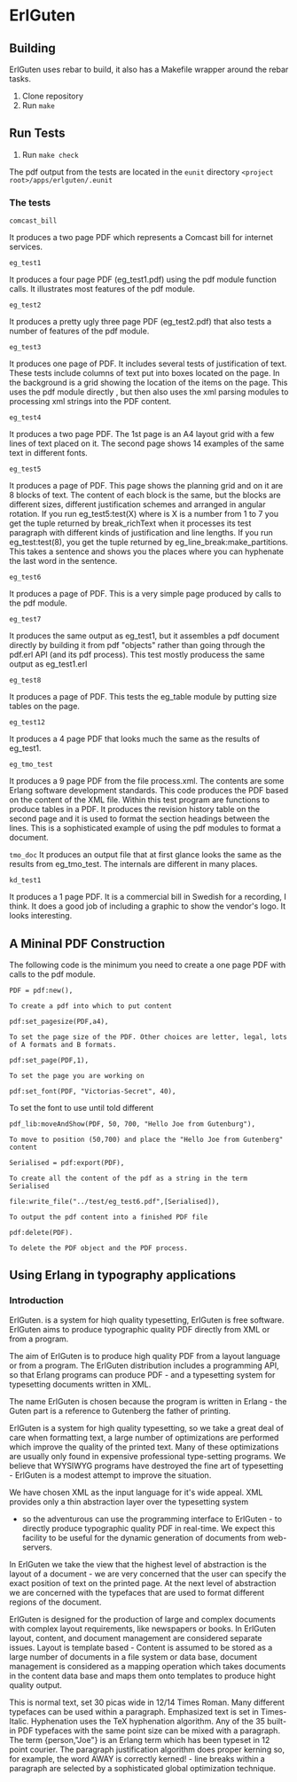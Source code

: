 
  
# ErlGuten

## Building

ErlGuten uses rebar to build, it also has a Makefile wrapper around the rebar tasks.

1. Clone repository
2. Run `make`

## Run Tests

1. Run `make check`

The pdf output from the tests are located in the `eunit` directory `<project root>/apps/erlguten/.eunit`

### The tests 

`comcast_bill`

It produces a two page PDF which represents a Comcast bill for internet services.

`eg_test1`

It  produces a four page PDF (eg_test1.pdf) using the pdf module function calls. It illustrates most features of the pdf module.

`eg_test2`

It produces a pretty ugly three page PDF (eg_test2.pdf) that also tests a number of features of the pdf module.

`eg_test3`

It produces one page of PDF. It includes several tests of justification of text. These tests include columns of text put into boxes located on the page. In the background is a grid showing the location of the items on the page. This uses the pdf module directly , but then also uses the xml parsing modules to processing xml strings into the PDF content.

`eg_test4`

It produces a two page PDF. The 1st page is an A4 layout grid with a few lines of text placed on it. The second page shows 14 examples of the same text in different fonts.

`eg_test5`

It produces a page of PDF. This page shows the planning grid and on it are 8 blocks of text. The content of each block is the same, but the blocks are different sizes, different justification schemes and arranged in angular rotation.
If you run eg_test5:test(X) where is X is a number from 1 to 7 you get the tuple returned by break_richText when it processes its test paragraph with different kinds of justification and line lengths. If you run eg_test:test(8), you get the tuple returned by eg_line_break:make_partitions. This takes a sentence and shows you the places where you can hyphenate the last word in the sentence.

`eg_test6`

It produces a page of PDF. This is a very simple page produced by calls to the pdf module.

`eg_test7`

It produces the same output as eg_test1, but it assembles a pdf document directly by building it from pdf "objects"
 rather than going through the pdf.erl API (and its pdf process). This test mostly producess the same output as eg_test1.erl

`eg_test8`

It produces a page of PDF. This tests the eg_table module by putting size tables on the page.

`eg_test12`

It produces a 4 page PDF that looks much the same as the results of eg_test1.

`eg_tmo_test`

It produces a 9 page PDF from the file process.xml. The contents are some Erlang software development standards. This code produces the PDF based on the content of the XML file. Within this test program are functions to produce tables in a PDF. It produces the revision history table on the second page and it is used to format the section headings between the lines. This is a sophisticated example of using the pdf modules to format a document.
 
`tmo_doc`
It produces an output file that at first glance looks the same as the results from eg_tmo_test. The internals are different in many places. 

`kd_test1`

It produces a 1 page PDF. It is a commercial bill in Swedish for a recording, I think. It does a good job of including a graphic to show the vendor's logo. It looks interesting.

## A Mininal PDF Construction

The following code is the minimum you need to create a one page PDF
with calls to the pdf module.

`PDF = pdf:new(),`

    To create a pdf into which to put content

`pdf:set_pagesize(PDF,a4),`

    To set the page size of the PDF. Other choices are letter, legal, lots of A formats and B formats.

`pdf:set_page(PDF,1),`

    To set the page you are working on

`pdf:set_font(PDF, "Victorias-Secret", 40),`

   To set the font to use until told different

`pdf_lib:moveAndShow(PDF, 50, 700, "Hello Joe from Gutenburg"),`

    To move to position (50,700) and place the "Hello Joe from Gutenberg" content

`Serialised = pdf:export(PDF),`

    To create all the content of the pdf as a string in the term Serialised

`file:write_file("../test/eg_test6.pdf",[Serialised]),`

    To output the pdf content into a finished PDF file

`pdf:delete(PDF).`

    To delete the PDF object and the PDF process.

## Using Erlang in typography applications

### Introduction

ErlGuten.  is  a system  for  hiqh quality  typesetting,
ErlGuten  is  free software.   ErlGuten  aims  to produce  typographic
quality PDF directly from XML or from a program.

The aim of ErlGuten is to produce high quality PDF from a layout
language  or from  a program.   The ErlGuten  distribution  includes a
programming  API, so  that Erlang  programs can  produce PDF  -  and a
typesetting system for typesetting documents written in XML.

The  name  ErlGuten  is chosen  because  the program  is
written  in  Erlang  -  the  Guten part  is  a  reference  to
Gutenberg the father of printing.

ErlGuten is a  system for high quality typesetting,  so we take a
great  deal  of   care  when  formatting  text,  a   large  number  of
optimizations are  performed which improve the quality  of the printed
text.  Many of these optimizations are usually only found in expensive
professional type-setting programs.   We believe that WYSIWYG programs
have  destroyed the fine  art of  typesetting -  ErlGuten is  a modest
attempt to improve the situation.

We have  chosen XML as the  input language for  it's wide appeal.
XML provides only a thin abstraction layer over the typesetting system
- so the adventurous  can use the programming interface  to ErlGuten -
to directly  produce typographic quality PDF in  real-time.  We expect
this facility  to be  useful for the  dynamic generation  of documents
from web-servers.

In  ErlGuten  we  take  the   view  that  the  highest  level  of
abstraction  is  the layout  of  a  document  - we  are  very
concerned  that the user  can specify  the exact  position of
text on  the printed  page. At  the next level  of abstraction  we are
concerned with the typefaces that are used to format different regions
of the document.

ErlGuten  is designed  for the  production of  large  and complex
documents with  complex layout requirements,  like newspapers
or  books.    In  ErlGuten  layout,   content,  and  document
management  are  considered separate  issues.  Layout is  template
based -  Content is  assumed to  be stored as  a large  number of
documents in  a file  system or data  base, document  management is
considered  as  a mapping  operation  which  takes  documents in  the
content  data base  and  maps  them onto  templates  to produce  hight
quality output.

This  is normal text,  set 30  picas wide  in 12/14  Times Roman.
Many   different   typefaces  can   be   used   within  a   paragraph.
Emphasized text is set in Times-Italic.  Hyphenation uses the
TeX hyphenation algorithm.  Any of  the 35 built-in PDF typefaces with
the  same  point  size  can  be  mixed with  a  paragraph.   The  term
{person,"Joe"} is  an Erlang term which  has been typeset
in 12  point courier.  The  paragraph justification algorithm
does  proper  kerning  so,  for  example, the  word  AWAY  is
correctly kerned!  - line breaks  within a paragraph are selected by a
sophisticated global optimization technique.

